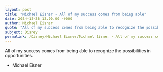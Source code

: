 ```yaml
---
layout: post
title: "Michael Eisner - All of my success comes from being able"
date: 2024-12-28 12:00:00 -0000
author: Michael Eisner
quote: "All of my success comes from being able to recognize the possibilities in opportunities."
subject: Disney
permalink: /Disney/Michael Eisner/Michael Eisner - All of my success comes from being able
---
```


All of my success comes from being able to recognize the possibilities in opportunities.

- Michael Eisner
